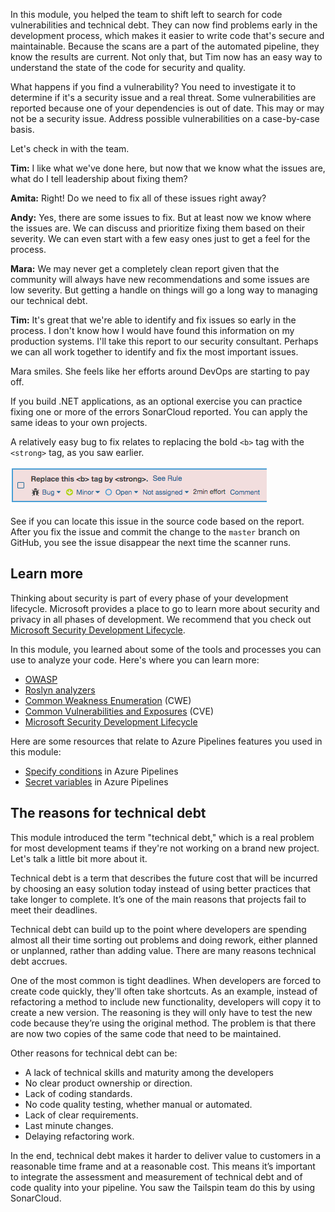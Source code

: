 In this module, you helped the team to shift left to search for code vulnerabilities and technical debt. They can now find problems early in the development process, which makes it easier to write code that's secure and maintainable. Because the scans are a part of the automated pipeline, they know the results are current. Not only that, but Tim now has an easy way to understand the state of the code for security and quality. 

What happens if you find a vulnerability? You need to investigate it to determine if it's a security issue and a real threat. Some vulnerabilities are reported because one of your dependencies is out of date. This may or may not be a security issue. Address possible vulnerabilities on a case-by-case basis.

Let's check in with the team.

**Tim:** I like what we've done here, but now that we know what the issues are, what do I tell leadership about fixing them?

**Amita:** Right! Do we need to fix all of these issues right away?

**Andy:** Yes, there are some issues to fix. But at least now we know where the issues are. We can discuss and prioritize fixing them based on their severity. We can even start with a few easy ones just to get a feel for the process.

**Mara:** We may never get a completely clean report given that the community will always have new recommendations and some issues are low severity. But getting a handle on things will go a long way to managing our technical debt.

**Tim:** It's great that we're able to identify and fix issues so early in the process. I don't know how I would have found this information on my production systems. I'll take this report to our security consultant. Perhaps we can all work together to identify and fix the most important issues.

Mara smiles. She feels like her efforts around DevOps are starting to pay off.

If you build .NET applications, as an optional exercise you can practice fixing one or more of the errors SonarCloud reported. You can apply the same ideas to your own projects.

A relatively easy bug to fix relates to replacing the bold `<b>` tag with the `<strong>` tag, as you saw earlier.

![Bug details on SonarCloud](../media/3-sonar-scan-bug.png)

See if you can locate this issue in the source code based on the report. After you fix the issue and commit the change to the `master` branch on GitHub, you see the issue disappear the next time the scanner runs.

## Learn more

Thinking about security is part of every phase of your development lifecycle. Microsoft provides a place to go to learn more about security and privacy in all phases of development. We recommend that you check out [Microsoft Security Development Lifecycle](https://www.microsoft.com/securityengineering/sdl/?azure-portal=true).

In this module, you learned about some of the tools and processes you can use to analyze your code. Here's where you can learn more:

* [OWASP](http://www.owasp.org?azure-portal=true)
* [Roslyn analyzers](https://docs.microsoft.com/visualstudio/code-quality/roslyn-analyzers-overview?view=vs-2017#roslyn-analyzers-vs-static-code-analysis&azure-portal=true)
* [Common Weakness Enumeration](https://cwe.mitre.org/index.html?azure-portal=true) (CWE)
* [Common Vulnerabilities and Exposures](https://cve.mitre.org/cve/?azure-portal=true) (CVE)
* [Microsoft Security Development Lifecycle](https://www.microsoft.com/securityengineering/sdl/?azure-portal=true)

Here are some resources that relate to Azure Pipelines features you used in this module:

* [Specify conditions](https://docs.microsoft.com/azure/devops/pipelines/process/conditions?view=azure-devops&tabs=yaml&azure-portal=true) in Azure Pipelines
* [Secret variables](https://docs.microsoft.com/azure/devops/pipelines/process/variables?view=azure-devops&tabs=yaml%2Cbatch#secret-variables&azure-portal=true) in Azure Pipelines

## The reasons for technical debt

This module introduced the term "technical debt," which is a real problem for most development teams if they're not working on a brand new project. Let's talk a little bit more about it. 

Technical debt is a term that describes the future cost that will be incurred by choosing 
an easy solution today instead of using better practices that take longer to complete. It’s one of the main reasons that projects fail to meet their deadlines.

Technical debt can build up to the point where developers are spending almost all their time sorting out problems and doing rework, either planned or unplanned, rather than adding value. There are many reasons technical debt accrues.

One of the most common is tight deadlines. When developers are forced to create code quickly, they'll often take shortcuts. As an example, instead of refactoring a method to include new functionality, developers will copy it to create a new version. The reasoning is they will only have to test the new code because they’re using the original method. The problem is that there are now two copies of the same code that need to be maintained.

Other reasons for technical debt can be: 

* A lack of technical skills and maturity among the developers 
* No clear product ownership or direction. 
* Lack of coding standards. 
* No code quality testing, whether manual or automated.
* Lack of clear requirements.
* Last minute changes. 
* Delaying refactoring work. 

In the end, technical debt makes it harder to deliver value to customers in a reasonable time frame and at a reasonable cost. This means it’s important to integrate the assessment and measurement of technical debt and of code quality into your pipeline. You saw the Tailspin team do this by using SonarCloud.
